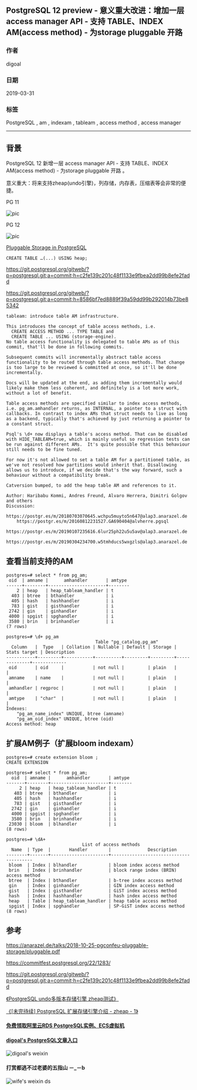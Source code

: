 ## PostgreSQL 12 preview - 意义重大改进：增加一层access manager API - 支持 TABLE、INDEX AM(access method) - 为storage  pluggable 开路  
                                                        
### 作者                                                        
digoal                                                        
                                                        
### 日期                                                        
2019-03-31                                                        
                                                        
### 标签                                                        
PostgreSQL , am , indexam , tableam , access method , access manager    
                                                        
----                                                        
                                                        
## 背景       
PostgreSQL 12 新增一层 access manager API - 支持 TABLE、INDEX AM(access method) - 为storage  pluggable 开路 。    
  
意义重大：将来支持zheap(undo引擎)，列存储，内存表，压缩表等会非常的便捷。    
    
PG 11  
  
![pic](20190331_03_pic_001.jpg)  
  
PG 12  
  
![pic](20190331_03_pic_002.jpg)  
  
[Pluggable Storage in PostgreSQL](20190331_03_pdf_001.pdf)    
  
```  
CREATE TABLE …(...) USING heap;  
```  
  
https://git.postgresql.org/gitweb/?p=postgresql.git;a=commit;h=c2fe139c201c48f1133e9fbea2dd99b8efe2fadd   
  
https://git.postgresql.org/gitweb/?p=postgresql.git;a=commit;h=8586bf7ed8889f39a59dd99b292014b73be85342  
  
```  
tableam: introduce table AM infrastructure.  
  
This introduces the concept of table access methods, i.e.   
  CREATE ACCESS METHOD ... TYPE TABLE and  
  CREATE TABLE ... USING (storage-engine).  
No table access functionality is delegated to table AMs as of this  
commit, that'll be done in following commits.  
  
Subsequent commits will incrementally abstract table access  
functionality to be routed through table access methods. That change  
is too large to be reviewed & committed at once, so it'll be done  
incrementally.  
  
Docs will be updated at the end, as adding them incrementally would  
likely make them less coherent, and definitely is a lot more work,  
without a lot of benefit.  
  
Table access methods are specified similar to index access methods,  
i.e. pg_am.amhandler returns, as INTERNAL, a pointer to a struct with  
callbacks. In contrast to index AMs that struct needs to live as long  
as a backend, typically that's achieved by just returning a pointer to  
a constant struct.  
  
Psql's \d+ now displays a table's access method. That can be disabled  
with HIDE_TABLEAM=true, which is mainly useful so regression tests can  
be run against different AMs.  It's quite possible that this behaviour  
still needs to be fine tuned.  
  
For now it's not allowed to set a table AM for a partitioned table, as  
we've not resolved how partitions would inherit that. Disallowing  
allows us to introduce, if we decide that's the way forward, such a  
behaviour without a compatibility break.  
  
Catversion bumped, to add the heap table AM and references to it.  
  
Author: Haribabu Kommi, Andres Freund, Alvaro Herrera, Dimitri Golgov and others  
Discussion:  
    https://postgr.es/m/20180703070645.wchpu5muyto5n647@alap3.anarazel.de  
    https://postgr.es/m/20160812231527.GA690404@alvherre.pgsql  
    https://postgr.es/m/20190107235616.6lur25ph22u5u5av@alap3.anarazel.de  
    https://postgr.es/m/20190304234700.w5tmhducs5wxgzls@alap3.anarazel.de  
```  
  
## 查看当前支持的AM  
```  
postgres=# select * from pg_am;  
 oid  | amname |      amhandler       | amtype   
------+--------+----------------------+--------  
    2 | heap   | heap_tableam_handler | t  
  403 | btree  | bthandler            | i  
  405 | hash   | hashhandler          | i  
  783 | gist   | gisthandler          | i  
 2742 | gin    | ginhandler           | i  
 4000 | spgist | spghandler           | i  
 3580 | brin   | brinhandler          | i  
(7 rows)  
  
postgres=# \d+ pg_am  
                                  Table "pg_catalog.pg_am"  
  Column   |  Type   | Collation | Nullable | Default | Storage | Stats target | Description   
-----------+---------+-----------+----------+---------+---------+--------------+-------------  
 oid       | oid     |           | not null |         | plain   |              |   
 amname    | name    |           | not null |         | plain   |              |   
 amhandler | regproc |           | not null |         | plain   |              |   
 amtype    | "char"  |           | not null |         | plain   |              |   
Indexes:  
    "pg_am_name_index" UNIQUE, btree (amname)  
    "pg_am_oid_index" UNIQUE, btree (oid)  
Access method: heap  
```  
  
## 扩展AM例子（扩展bloom indexam）  
  
```  
postgres=# create extension bloom ;  
CREATE EXTENSION  
  
postgres=# select * from pg_am;  
  oid  | amname |      amhandler       | amtype   
-------+--------+----------------------+--------  
     2 | heap   | heap_tableam_handler | t  
   403 | btree  | bthandler            | i  
   405 | hash   | hashhandler          | i  
   783 | gist   | gisthandler          | i  
  2742 | gin    | ginhandler           | i  
  4000 | spgist | spghandler           | i  
  3580 | brin   | brinhandler          | i  
 23030 | bloom  | blhandler            | i  
(8 rows)  
  
postgres=# \dA+  
                             List of access methods  
  Name  | Type  |       Handler        |              Description                 
--------+-------+----------------------+----------------------------------------  
 bloom  | Index | blhandler            | bloom index access method  
 brin   | Index | brinhandler          | block range index (BRIN) access method  
 btree  | Index | bthandler            | b-tree index access method  
 gin    | Index | ginhandler           | GIN index access method  
 gist   | Index | gisthandler          | GiST index access method  
 hash   | Index | hashhandler          | hash index access method  
 heap   | Table | heap_tableam_handler | heap table access method  
 spgist | Index | spghandler           | SP-GiST index access method  
(8 rows)  
```  
    
## 参考  
https://anarazel.de/talks/2018-10-25-pgconfeu-pluggable-storage/pluggable.pdf  
  
https://commitfest.postgresql.org/22/1283/  
  
https://git.postgresql.org/gitweb/?p=postgresql.git;a=commit;h=c2fe139c201c48f1133e9fbea2dd99b8efe2fadd  
  
[《PostgreSQL undo多版本存储引擎 zheap测试》](../201809/20180922_01.md)    
  
[《[未完待续] PostgreSQL 扩展存储引擎介绍 - zheap - 1》](../201803/20180311_02.md)    
    
  
  
  
  
  
  
  
  
  
#### [免费领取阿里云RDS PostgreSQL实例、ECS虚拟机](https://free.aliyun.com/ "57258f76c37864c6e6d23383d05714ea")
  
  
#### [digoal's PostgreSQL文章入口](https://github.com/digoal/blog/blob/master/README.md "22709685feb7cab07d30f30387f0a9ae")
  
  
![digoal's weixin](../pic/digoal_weixin.jpg "f7ad92eeba24523fd47a6e1a0e691b59")
  
  
  
  
  
  
#### 打赏都逃不过老婆的五指山 －_－b  
![wife's weixin ds](../pic/wife_weixin_ds.jpg "acd5cce1a143ef1d6931b1956457bc9f")
  
